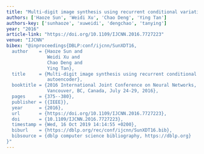 ```yaml
---
title: "Multi-digit image synthesis using recurrent conditional variational autoencoder"
authors: ['Haoze Sun', 'Weidi Xu', 'Chao Deng', 'Ying Tan']
authors-key: ['sunhaoze', 'xuweidi', 'dengchao', 'tanying']
year: "2016"
article-link: "https://doi.org/10.1109/IJCNN.2016.7727223"
venue: "IJCNN"
bibex: "@inproceedings{DBLP:conf/ijcnn/SunXDT16,
  author    = {Haoze Sun and
               Weidi Xu and
               Chao Deng and
               Ying Tan},
  title     = {Multi-digit image synthesis using recurrent conditional variational
               autoencoder},
  booktitle = {2016 International Joint Conference on Neural Networks, {IJCNN} 2016,
               Vancouver, BC, Canada, July 24-29, 2016},
  pages     = {375--380},
  publisher = {{IEEE}},
  year      = {2016},
  url       = {https://doi.org/10.1109/IJCNN.2016.7727223},
  doi       = {10.1109/IJCNN.2016.7727223},
  timestamp = {Wed, 16 Oct 2019 14:14:55 +0200},
  biburl    = {https://dblp.org/rec/conf/ijcnn/SunXDT16.bib},
  bibsource = {dblp computer science bibliography, https://dblp.org}
}"
---
```

